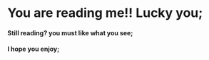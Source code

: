 # You are reading me!! Lucky you;

#### Still reading? you must like what you see;
#### I hope you enjoy;
